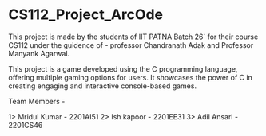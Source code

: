 # CS112_Project_ArcOde

This project is made by the students of IIT PATNA Batch 26` for their course CS112 under the guidence of - 
professor Chandranath Adak and Professor Manyank Agarwal.

This project is a game developed using the C programming language, offering multiple gaming options for users. It showcases the power of C in creating engaging and interactive console-based games.



Team Members - 

1> Mridul Kumar -  2201AI51
2> Ish kapoor  -  2201EE31
3> Adil Ansari  -  2201CS46
